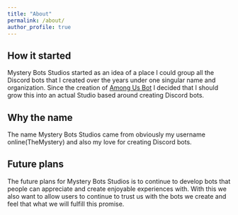 ```yaml
---
title: "About"
permalink: /about/
author_profile: true
---
```


## How it started
Mystery Bots Studios started as an idea of a place I could group all the Discord bots that I created over the years under one singular name and organization. Since the creation of [Among Us Bot](https://aub.mysterybots.com) I decided that I should grow this into an actual Studio based around creating Discord bots.

## Why the name 
The name Mystery Bots Studios came from obviously my username online(TheMystery) and also my love for creating Discord bots.

## Future plans
The future plans for Mystery Bots Studios is to continue to develop bots that people can appreciate and create enjoyable experiences with. With this we also want to allow users to continue to trust us with the bots we create and feel that what we will fulfill this promise.